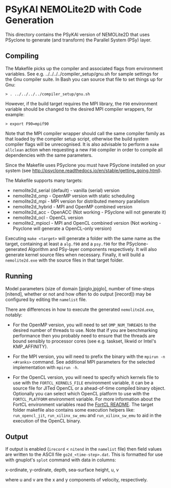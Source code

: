 # PSyKAl NEMOLite2D with Code Generation #

This directory contains the PSyKAl version of NEMOLite2D that uses
PSyclone to generate (and transform) the Parallel System (PSy) layer.

## Compiling ##

The Makefile picks up the compiler and associated flags from environment
variables. See e.g. ../../../../compiler_setup/gnu.sh for sample
settings for the Gnu compiler suite. In Bash you can source that file
to set things up for Gnu:

    > . ../../../../compiler_setup/gnu.sh

However, if the build target requires the MPI library, the `F90` environment
variable should be changed to the desired MPI compiler wrappers, for example:

    > export F90=mpif90

Note that the MPI compiler wrapper should call the same compiler family as that
loaded by the compiler setup script, otherwise the build system compiler flags
will be unrecognised. It is also advisable to perform a `make allclean` action
when requesting a new `F90` compiler in order to compile all dependencies with
the same parameters.

Since the Makefile uses PSyclone you must have PSyclone installed on your
system (see http://psyclone.readthedocs.io/en/stable/getting_going.html).

The Makefile supports many targets:

- nemolite2d_serial (default) - vanilla (serial) version
- nemolite2d_omp - OpenMP version with static scheduling
- nemolite2d_mpi - MPI version for distributed memory parallelism
- nemolite2d_hybrid - MPI and OpenMP combined version
- nemolite2d_acc - OpenACC (Not working - PSyclone will not generate it)
- nemolite2d_ocl - OpenCL version
- nemolite2_mpiocl - MPI and OpenCL combined version (Not working - Psyclone
will generate a OpenCL-only version)

Executing `make <target>` will generate a folder with the same name as the
target, containing at least a `alg.f90` and a `psy.f90` for the
PSyclone-generated Algorithm and PSy-layer components respectively.
It will also generate kernel source files when necessary. Finally, it will
build a `nemolite2d.exe` with the source files in that target folder.


## Running ##

Model parameters (size of domain [jpiglo,jpjglo], number of time-steps
[nitend], whether or not and how often to do output [irecord]) may be
configured by editing the `namelist` file.

There are differences in how to execute the generated `nemolite2d.exe`,
notably:

- For the OpenMP version, you will need to set `OMP_NUM_THREADS` to the
desired number of threads to use. Note that if you are benchmarking
performance then you probably need to ensure that the threads are bound
sensibly to processor cores (see e.g. taskset, likwid or Intel's KMP_AFFINITY).

- For the MPI version, you will need to prefix the binary with the
`mpirun -n <#ranks>` command. See additional MPI parameters for the selected
implementation with `mpirun -h`.

- For the OpenCL version, you will need to specify which kernels file to use
with the `FORTCL_KERNELS_FILE` environment variable, it can be a source file
for JITed OpenCL or a ahead-of-time compiled binary object. Optionally you can
select which OpenCL platform to use with the `FORTCL_PLATFORM` environment
variable. For more information about the FortCL environment variables read
the [FortCL README](https://github.com/stfc/FortCL).
The target folder makefile also contains some execution helpers like:
`run_opencl_jit`, `run_xilinx_sw_emu` and `run_xilinx_sw_emu` to aid in the
execution of the OpenCL binary.

## Output ##

If output is enabled (`irecord` < `nitend` in the `namelist` file) then
field values are written to the ASCII file `go2d_<time-step>.dat`. This
is formatted for use with gnuplot's `splot` command with data in columns:

x-ordinate, y-ordinate, depth, sea-surface height, u, v

where u and v are the x and y components of velocity, respectively.

